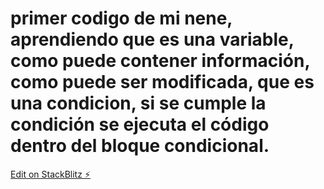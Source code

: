 # primer codigo de mi nene, aprendiendo que es una variable, como puede contener información, como puede ser modificada, que es una condicion, si se cumple la condición se ejecuta el código dentro del bloque condicional.

[Edit on StackBlitz ⚡️](https://stackblitz.com/edit/js-primer-codigo-nene)
